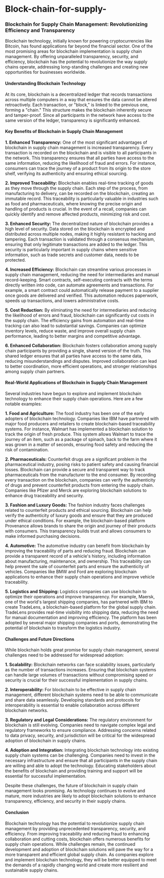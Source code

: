 # Block-chain-for-supply-
### Blockchain for Supply Chain Management: Revolutionizing Efficiency and Transparency

Blockchain technology, initially known for powering cryptocurrencies like Bitcoin, has found applications far beyond the financial sector. One of the most promising areas for blockchain implementation is supply chain management. By offering unparalleled transparency, security, and efficiency, blockchain has the potential to revolutionize the way supply chains operate, addressing long-standing challenges and creating new opportunities for businesses worldwide.

#### Understanding Blockchain Technology

At its core, blockchain is a decentralized ledger that records transactions across multiple computers in a way that ensures the data cannot be altered retroactively. Each transaction, or "block," is linked to the previous one, forming a "chain." This structure makes the blockchain inherently secure and tamper-proof. Since all participants in the network have access to the same version of the ledger, transparency is significantly enhanced.

#### Key Benefits of Blockchain in Supply Chain Management

**1. Enhanced Transparency:**
One of the most significant advantages of blockchain in supply chain management is increased transparency. Every transaction is recorded on the blockchain and is visible to all participants in the network. This transparency ensures that all parties have access to the same information, reducing the likelihood of fraud and errors. For instance, consumers can trace the journey of a product from its origin to the store shelf, verifying its authenticity and ensuring ethical sourcing.

**2. Improved Traceability:**
Blockchain enables real-time tracking of goods as they move through the supply chain. Each step of the process, from manufacturing to delivery, can be recorded on the blockchain, creating an immutable record. This traceability is particularly valuable in industries such as food and pharmaceuticals, where knowing the precise origin and handling of products is crucial. In the event of a recall, companies can quickly identify and remove affected products, minimizing risk and cost.

**3. Enhanced Security:**
The decentralized nature of blockchain provides a high level of security. Data stored on the blockchain is encrypted and distributed across multiple nodes, making it highly resistant to hacking and tampering. Each transaction is validated through a consensus mechanism, ensuring that only legitimate transactions are added to the ledger. This security is particularly important in supply chains where sensitive information, such as trade secrets and customer data, needs to be protected.

**4. Increased Efficiency:**
Blockchain can streamline various processes in supply chain management, reducing the need for intermediaries and manual record-keeping. Smart contracts, self-executing contracts with the terms directly written into code, can automate agreements and transactions. For example, a smart contract could automatically release payment to a supplier once goods are delivered and verified. This automation reduces paperwork, speeds up transactions, and lowers administrative costs.

**5. Cost Reduction:**
By eliminating the need for intermediaries and reducing the likelihood of errors and fraud, blockchain can significantly cut costs in the supply chain. The efficiency gains from automation and real-time tracking can also lead to substantial savings. Companies can optimize inventory levels, reduce waste, and improve overall supply chain performance, leading to better margins and competitive advantage.

**6. Enhanced Collaboration:**
Blockchain fosters collaboration among supply chain participants by providing a single, shared version of the truth. This shared ledger ensures that all parties have access to the same data, reducing misunderstandings and disputes. Improved collaboration can lead to better coordination, more efficient operations, and stronger relationships among supply chain partners.

#### Real-World Applications of Blockchain in Supply Chain Management

Several industries have begun to explore and implement blockchain technology to enhance their supply chain operations. Here are a few notable examples:

**1. Food and Agriculture:**
The food industry has been one of the early adopters of blockchain technology. Companies like IBM have partnered with major food producers and retailers to create blockchain-based traceability systems. For instance, Walmart has implemented a blockchain solution to track the origin of fresh produce. This system allows Walmart to trace the journey of an item, such as a package of spinach, back to the farm where it was grown in a matter of seconds, ensuring food safety and reducing the risk of contamination.

**2. Pharmaceuticals:**
Counterfeit drugs are a significant problem in the pharmaceutical industry, posing risks to patient safety and causing financial losses. Blockchain can provide a secure and transparent way to track pharmaceuticals from the manufacturer to the end consumer. By recording every transaction on the blockchain, companies can verify the authenticity of drugs and prevent counterfeit products from entering the supply chain. Companies like Pfizer and Merck are exploring blockchain solutions to enhance drug traceability and security.

**3. Fashion and Luxury Goods:**
The fashion industry faces challenges related to counterfeit products and ethical sourcing. Blockchain can help verify the authenticity of luxury goods and ensure that they are produced under ethical conditions. For example, the blockchain-based platform Provenance allows brands to share the origin and journey of their products with consumers. This transparency builds trust and allows consumers to make informed purchasing decisions.

**4. Automotive:**
The automotive industry can benefit from blockchain by improving the traceability of parts and reducing fraud. Blockchain can provide a transparent record of a vehicle's history, including information about manufacturing, maintenance, and ownership. This traceability can help prevent the sale of counterfeit parts and ensure the authenticity of vehicles. Companies like BMW and Ford are exploring blockchain applications to enhance their supply chain operations and improve vehicle traceability.

**5. Logistics and Shipping:**
Logistics companies can use blockchain to optimize their operations and improve transparency. For example, Maersk, one of the world's largest shipping companies, has partnered with IBM to create TradeLens, a blockchain-based platform for the global supply chain. TradeLens provides real-time visibility into shipping data, reducing the need for manual documentation and improving efficiency. The platform has been adopted by several major shipping companies and ports, demonstrating the potential of blockchain to transform the logistics industry.

#### Challenges and Future Directions

While blockchain holds great promise for supply chain management, several challenges need to be addressed for widespread adoption:

**1. Scalability:**
Blockchain networks can face scalability issues, particularly as the number of transactions increases. Ensuring that blockchain systems can handle large volumes of transactions without compromising speed or security is crucial for their successful implementation in supply chains.

**2. Interoperability:**
For blockchain to be effective in supply chain management, different blockchain systems need to be able to communicate and share data seamlessly. Developing standards and protocols for interoperability is essential to enable collaboration across different blockchain networks.

**3. Regulatory and Legal Considerations:**
The regulatory environment for blockchain is still evolving. Companies need to navigate complex legal and regulatory frameworks to ensure compliance. Addressing concerns related to data privacy, security, and jurisdiction will be critical for the widespread adoption of blockchain in supply chains.

**4. Adoption and Integration:**
Integrating blockchain technology into existing supply chain systems can be challenging. Companies need to invest in the necessary infrastructure and ensure that all participants in the supply chain are willing and able to adopt the technology. Educating stakeholders about the benefits of blockchain and providing training and support will be essential for successful implementation.

Despite these challenges, the future of blockchain in supply chain management looks promising. As technology continues to evolve and mature, more industries are likely to adopt blockchain solutions to enhance transparency, efficiency, and security in their supply chains.

#### Conclusion

Blockchain technology has the potential to revolutionize supply chain management by providing unprecedented transparency, security, and efficiency. From improving traceability and reducing fraud to enhancing collaboration and cutting costs, blockchain offers numerous benefits for supply chain operations. While challenges remain, the continued development and adoption of blockchain solutions will pave the way for a more transparent and efficient global supply chain. As companies explore and implement blockchain technology, they will be better equipped to meet the demands of a rapidly changing world and create more resilient and sustainable supply chains.
